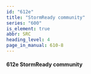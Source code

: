```yaml
---
id: "612e"
title: "StormReady community"
series: "600"
is_element: true
abbr: SRC
heading_level: 4
page_in_manual: 610-8
---
```


#### 612e StormReady community